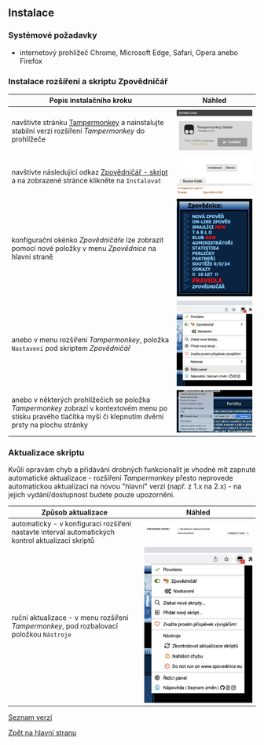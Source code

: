 ## Instalace

### Systémové požadavky

- internetový prohlížeč Chrome, Microsoft Edge, Safari, Opera anebo Firefox

### Instalace rozšíření a skriptu Zpovědničář

| Popis instalačního kroku                                                                                                                                       | Náhled                                                   |
|----------------------------------------------------------------------------------------------------------------------------------------------------------------|----------------------------------------------------------|
| navštivte stránku [Tampermonkey](https://www.tampermonkey.net/) a nainstalujte stabilní verzi rozšíření *Tampermonkey* do prohlížeče                           | ![Tampermonkey](/assets/images/install-tm-site.png)      |
| navštivte následující odkaz [Zpovědničář - skript](https://www.zpovednicar.cz/userscripts/zpovednicar.user.js) a na zobrazené stránce klikněte na `Instalovat` | ![ZpovednicarInstall](/assets/images/install-script.png) |
| konfigurační okénko *Zpovědničáře* lze zobrazit pomocí nové položky v menu *Zpovědnice* na hlavní straně                                                       | ![MenuSite](/assets/images/menu-site.png)                |
| anebo v menu rozšíření *Tampermonkey*, položka `Nastavení` pod skriptem *Zpovědničář*                                                                          | ![MenuExtension](/assets/images/menu-extension.png)      |
| anebo v některých prohlížečích se položka *Tampermonkey* zobrazí v kontextovém menu po stisku pravého tlačítka myši či klepnutím dvěmi prsty na plochu stránky | ![MenuExtension](/assets/images/menu-context.png)        |

### Aktualizace skriptu

Kvůli opravám chyb a přidávání drobných funkcionalit je vhodné mít zapnuté automatické aktualizace -
rozšíření *Tampermonkey* přesto neprovede  automatickou aktualizaci na novou "hlavní" verzi (např. z 1.x
na 2.x) - na jejich vydání/dostupnost budete pouze upozorněni.

| Způsob aktualizace                                                                                 | Náhled                                            |
|----------------------------------------------------------------------------------------------------|---------------------------------------------------|
| automaticky - v konfiguraci rozšíření nastavte interval automatických kontrol aktualizací skriptů  | ![UpdateAuto](/assets/images/update-auto.png)     |
| ruční aktualizace - v menu rozšíření *Tampermonkey*, pod rozbalovací položkou `Nástroje`           | ![UpdateManual](/assets/images/update-manual.png) |

[Seznam verzí](https://github.com/zpovednicar/zpovednicar/releases)

[Zpět na hlavní stranu](README.md)
